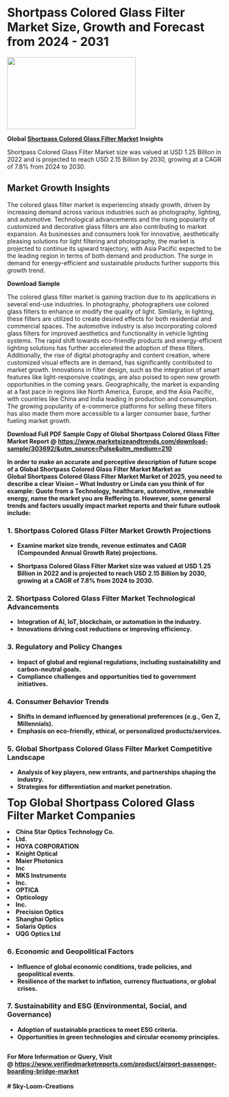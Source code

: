 <H1>Shortpass Colored Glass Filter Market Size, Growth and Forecast from 2024 - 2031</H1><img class="aligncenter size-medium wp-image-584254" src="https://thirdeyenews.in/wp-content/uploads/2024/09/Global-Market-Research-300x168.jpeg" alt="" width="300" height="168" /><p><strong>Global&nbsp;<a href="https://www.marketsizeandtrends.com/download-sample/303692/&amp;utm_source=Pulse&amp;utm_medium=210">Shortpass Colored Glass Filter Market</a> Insights</strong></p><p>Shortpass Colored Glass Filter Market size was valued at USD 1.25 Billion in 2022 and is projected to reach USD 2.15 Billion by 2030, growing at a CAGR of 7.8% from 2024 to 2030.</p><p><h2>Market Growth Insights</h2> <p>The colored glass filter market is experiencing steady growth, driven by increasing demand across various industries such as photography, lighting, and automotive. Technological advancements and the rising popularity of customized and decorative glass filters are also contributing to market expansion. As businesses and consumers look for innovative, aesthetically pleasing solutions for light filtering and photography, the market is projected to continue its upward trajectory, with Asia Pacific expected to be the leading region in terms of both demand and production. The surge in demand for energy-efficient and sustainable products further supports this growth trend.</p> <p><strong>Download Sample</strong></p> <p>The colored glass filter market is gaining traction due to its applications in several end-use industries. In photography, photographers use colored glass filters to enhance or modify the quality of light. Similarly, in lighting, these filters are utilized to create desired effects for both residential and commercial spaces. The automotive industry is also incorporating colored glass filters for improved aesthetics and functionality in vehicle lighting systems. The rapid shift towards eco-friendly products and energy-efficient lighting solutions has further accelerated the adoption of these filters. Additionally, the rise of digital photography and content creation, where customized visual effects are in demand, has significantly contributed to market growth. Innovations in filter design, such as the integration of smart features like light-responsive coatings, are also poised to open new growth opportunities in the coming years. Geographically, the market is expanding at a fast pace in regions like North America, Europe, and the Asia Pacific, with countries like China and India leading in production and consumption. The growing popularity of e-commerce platforms for selling these filters has also made them more accessible to a larger consumer base, further fueling market growth.</p> <p><strong></p><p><span class=""><strong>Download Full PDF Sample Copy of Global Shortpass Colored Glass Filter Market Report</strong> @ <a href="https://www.marketsizeandtrends.com/download-sample/303692/&amp;utm_source=Pulse&amp;utm_medium=210" target="_blank">https://www.marketsizeandtrends.com/download-sample/303692/&amp;utm_source=Pulse&amp;utm_medium=210</a></span></p><p>In order to make an accurate and perceptive description of future scope of a Global&nbsp;Shortpass Colored Glass Filter Market Market as Global&nbsp;Shortpass Colored Glass Filter Market Market of 2025, you need to describe a clear Vision &ndash; What Industry or Linda can you think of for example: Quote from a Technology, healthcare, automotive, renewable energy, name the market you are Reffering to. However, some general trends and factors usually impact market reports and their future outlook include:</p><h3>1.&nbsp;<strong>Shortpass Colored Glass Filter Market Growth Projections</strong></h3><ul><li>Examine market size trends, revenue estimates and CAGR (Compounded Annual Growth Rate) projections.</li><li><p>Shortpass Colored Glass Filter Market size was valued at USD 1.25 Billion in 2022 and is projected to reach USD 2.15 Billion by 2030, growing at a CAGR of 7.8% from 2024 to 2030.</p></li></ul><h3>2.&nbsp;<strong>Shortpass Colored Glass Filter Market Technological Advancements</strong></h3><ul><li>Integration of AI, IoT, blockchain, or automation in the industry.</li><li>Innovations driving cost reductions or improving efficiency.</li></ul><h3>3.&nbsp;<strong>Regulatory and Policy Changes</strong></h3><ul><li>Impact of global and regional regulations, including sustainability and carbon-neutral goals.</li><li>Compliance challenges and opportunities tied to government initiatives.</li></ul><h3>4.&nbsp;<strong>Consumer Behavior Trends</strong></h3><ul><li>Shifts in demand influenced by generational preferences (e.g., Gen Z, Millennials).</li><li>Emphasis on eco-friendly, ethical, or personalized products/services.</li></ul><h3>5.&nbsp;<strong>Global Shortpass Colored Glass Filter Market Competitive Landscape</strong></h3><ul><li>Analysis of key players, new entrants, and partnerships shaping the industry.</li><li>Strategies for differentiation and market penetration.</li></ul><p data-pm-slice="1 1 []"><span style="color: inherit; font-family: inherit; font-size: 25px;">Top Global Shortpass Colored Glass Filter Market Companies</span></p><div class="" data-test-id=""><p><li>China Star Optics Technology Co.</li><li> Ltd.</li><li> HOYA CORPORATION</li><li> Knight Optical</li><li> Maier Photonics</li><li> Inc</li><li> MKS Instruments</li><li> Inc.</li><li> OPTICA</li><li> Opticology</li><li> Inc.</li><li> Precision Optics</li><li> Shanghai Optics</li><li> Solaris Optics</li><li> UQG Optics Ltd</li></p></div><h3>6.&nbsp;<strong>Economic and Geopolitical Factors</strong></h3><ul><li>Influence of global economic conditions, trade policies, and geopolitical events.</li><li>Resilience of the market to inflation, currency fluctuations, or global crises.</li></ul><h3>7.&nbsp;<strong>Sustainability and ESG (Environmental, Social, and Governance)</strong></h3><ul><li>Adoption of sustainable practices to meet ESG criteria.</li><li>Opportunities in green technologies and circular economy principles.</li></ul><h2><strong style="font-size: 14px;">For More Information or Query, Visit @&nbsp;</strong><a style="background-color: #ffffff; font-size: 14px;" href="https://www.marketsizeandtrends.com/report/shortpass-colored-glass-filter-market/" target="_blank">https://www.verifiedmarketreports.com/product/airport-passenger-boarding-bridge-market</a></h2># Sky-Loom-Creations

